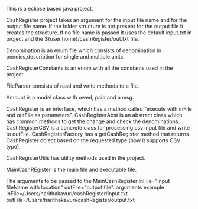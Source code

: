 This is a eclipse based java project.

CashRegister project takes an argument for the input file name and for the output file name.
If the folder structure is not present for the output file it creates the structure.
If no file name is passed it uses the default input.txt in project and the ${user.home}/cashRegister/out.txt file.

Denomination is an enum file which consists of denomination in pennies,description for 
single and multiple units.

CashRegisterConstants is an enum with all the constants used in the project.

FileParser consists of read and write methods to a file.

Amount is a model class with owed, paid and a msg.

CashRegister is an interface, which has a method called "execute with inFile and outFile as parameters".
CashRegisterAbst is an abstract class which has common methods to get the change and check the denominations.
CashRegisterCSV is a concrete class for processing csv input file and write to outFile.
CashRegisterFactory has a getCashRegister method that returns CashRegister object based on the requested type (now it supports CSV type).
 
CashRegisterUtils has utility methods used in the project. 
 
 MainCashREgister is the main file and executable file.

The arguments to be passed to the MainCashRegister inFile="input fileName with location" outFile="output file".
arguments example inFile=/Users/harithakavuri/cashRegister/input.txt  outFile=/Users/harithakavuri/cashRegister/output.txt